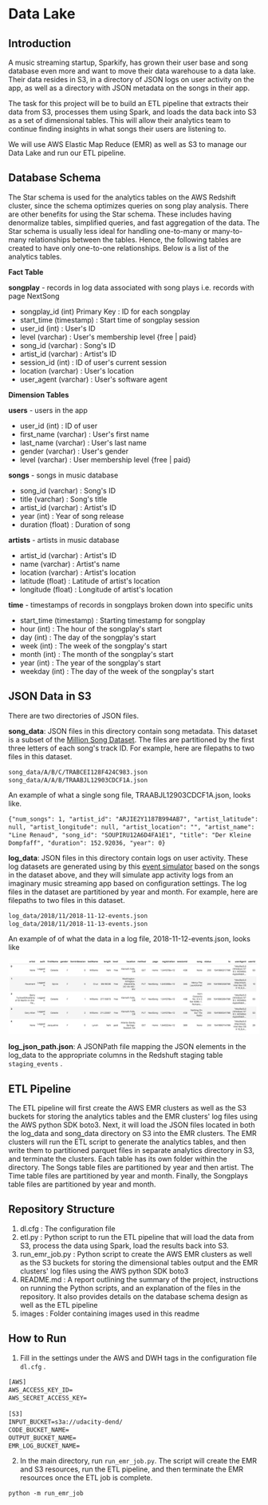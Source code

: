 # Data Lake

## Introduction

A music streaming startup, Sparkify, has grown their user base and song database even more and want to move their data warehouse to a data lake. Their data resides in S3, in a directory of JSON logs on user activity on the app, as well as a directory with JSON metadata on the songs in their app.

The task for this project will be to build an ETL pipeline that extracts their data from S3, processes them using Spark, and loads the data back into S3 as a set of dimensional tables. This will allow their analytics team to continue finding insights in what songs their users are listening to.

We will use AWS Elastic Map Reduce (EMR) as well as S3 to manage our Data Lake and run our ETL pipeline.

## Database Schema

The Star schema is used for the analytics tables on the AWS Redshift cluster, since the schema optimizes queries on song play analysis. There are other benefits for using the Star schema. These includes having denormalize tables, simplified queries, and fast aggregation of the data. The Star schema is usually less ideal for handling one-to-many or many-to-many relationships between the tables. Hence, the following tables are created to have only one-to-one relationships. Below is a list of the analytics tables.


**Fact Table**

**songplay** - records in log data associated with song plays i.e. records with page NextSong
* songplay_id (int) Primary Key : ID for each songplay
* start_time (timestamp) : Start time of songplay session
* user_id (int) : User's ID
* level (varchar) : User's membership level {free | paid}
* song_id (varchar) : Song's ID
* artist_id (varchar) : Artist's ID
* session_id (int) : ID of user's current session
* location (varchar) : User's location
* user_agent (varchar) : User's software agent

**Dimension Tables**

**users** - users in the app
* user_id (int) : ID of user
* first_name (varchar) : User's first name
* last_name (varchar) : User's last name
* gender (varchar) : User's gender
* level (varchar) : User membership level {free | paid}

**songs** - songs in music database
* song_id (varchar) : Song's ID
* title (varchar) : Song's title
* artist_id (varchar) : Artist's ID
* year (int) : Year of song release
* duration (float) : Duration of song

**artists** - artists in music database
* artist_id (varchar) : Artist's ID
* name (varchar) : Artist's name
* location (varchar) : Artist's location
* latitude (float) : Latitude of artist's location
* longitude (float) : Longitude of artist's location

**time** - timestamps of records in songplays broken down into specific units
* start_time (timestamp) : Starting timestamp for songplay
* hour (int) : The hour of the songplay's start
* day (int) : The day of the songplay's start
* week (int) : The week of the songplay's start
* month (int) : The month of the songplay's start
* year (int) : The year of the songplay's start
* weekday (int) : The day of the week of the songplay's start

## JSON Data in S3

There are two directories of JSON files. 

**song_data**: JSON files in this directory contain song metadata. This dataset is a subset of the [Million Song Dataset](https://labrosa.ee.columbia.edu/millionsong/). The files are partitioned by the first three letters of each song's track ID. For example, here are filepaths to two files in this dataset.

```
song_data/A/B/C/TRABCEI128F424C983.json
song_data/A/A/B/TRAABJL12903CDCF1A.json
```

An example of what a single song file, TRAABJL12903CDCF1A.json, looks like.

```
{"num_songs": 1, "artist_id": "ARJIE2Y1187B994AB7", "artist_latitude": null, "artist_longitude": null, "artist_location": "", "artist_name": "Line Renaud", "song_id": "SOUPIRU12A6D4FA1E1", "title": "Der Kleine Dompfaff", "duration": 152.92036, "year": 0}
```

**log_data**: JSON files in this directory contain logs on user activity. These log datasets are generated using by this [event simulator](https://github.com/Interana/eventsim) based on the songs in the dataset above, and they will simulate app activity logs from an imaginary music streaming app based on configuration settings. The log files in the dataset are partitioned by year and month. For example, here are filepaths to two files in this dataset.

```
log_data/2018/11/2018-11-12-events.json
log_data/2018/11/2018-11-13-events.json
```

An example of of what the data in a log file, 2018-11-12-events.json, looks like

<img src="images/log-data.png" alt="drawing" width="800"/>

**log_json_path.json**: A JSONPath file mapping the JSON elements in the log_data to the appropriate columns in the Redshuft staging table `staging_events` .

## ETL Pipeline

The ETL pipeline will first create the AWS EMR clusters as well as the S3 buckets for storing the analytics tables and the EMR clusters' log files using the AWS python SDK boto3. Next, it will load the JSON files located in both the log_data and song_data directory on S3 into the EMR clusters. The EMR clusters will run the ETL script to generate the analytics tables, and then write them to partitioned parquet files in separate analytics directory in S3, and terminate the clusters. Each table has its own folder within the directory. The Songs table files are partitioned by year and then artist. The Time table files are partitioned by year and month. Finally, the Songplays table files are partitioned by year and month.

## Repository Structure

1. dl.cfg : The configuration file
2. etl.py : Python script to run the ETL pipeline that will load the data from S3, process the data using Spark, load the results back into S3.
3. run_emr_job.py : Python script to create the AWS EMR clusters as well as the S3 buckets for storing the dimensional tables output and the EMR clusters' log files using the AWS python SDK boto3
4. README.md : A report outlining the summary of the project, instructions on running the Python scripts, and an explanation of the files in the repository. It also provides details on the database schema design as well as the ETL pipeline
5. images : Folder containing images used in this readme

## How to Run

1. Fill in the settings under the AWS and DWH tags in the configuration file `dl.cfg` .
```
[AWS]
AWS_ACCESS_KEY_ID=
AWS_SECRET_ACCESS_KEY=

[S3]
INPUT_BUCKET=s3a://udacity-dend/
CODE_BUCKET_NAME=
OUTPUT_BUCKET_NAME=
EMR_LOG_BUCKET_NAME=
```

2. In the main directory, run `run_emr_job.py`. The script will create the EMR and S3 resources, run the ETL pipeline, and then terminate the EMR resources once the ETL job is complete.

```
python -m run_emr_job
```
